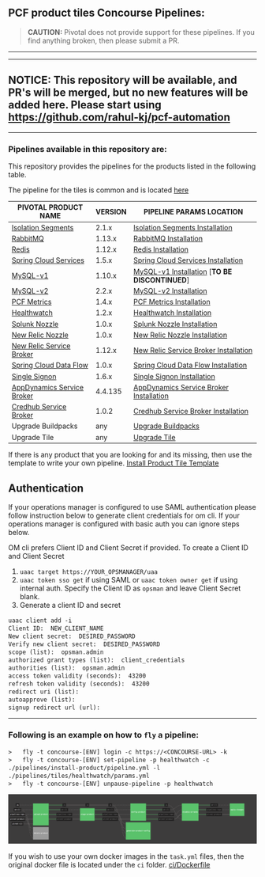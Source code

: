PCF product tiles Concourse Pipelines:
---
> **CAUTION:** Pivotal does not provide support for these pipelines.
> If you find anything broken, then please submit a PR.
---

---
## NOTICE: This repository will be available, and PR's will be merged, but no new features will be added here. Please start using https://github.com/rahul-kj/pcf-automation
---

### Pipelines available in this repository are:

This repository provides the pipelines for the products listed in the following table.

The pipeline for the tiles is common and is located [here](./pipelines/install-product)

| PIVOTAL PRODUCT NAME | VERSION | PIPELINE PARAMS LOCATION |
| --- | --- | --- |
| [Isolation Segments](https://network.pivotal.io/products/p-isolation-segment) | 2.1.x | [Isolation Segments Installation](./pipelines/tiles/isolation-segment)
| [RabbitMQ](https://network.pivotal.io/products/p-rabbitmq) | 1.13.x | [RabbitMQ Installation](./pipelines/tiles/rabbitmq)
| [Redis](https://network.pivotal.io/products/p-redis) | 1.12.x | [Redis Installation](./pipelines/tiles/redis)
|	[Spring Cloud Services](https://network.pivotal.io/products/p-spring-cloud-services) | 1.5.x | [Spring Cloud Services Installation](./pipelines/tiles/spring-cloud-services)
| [MySQL-v1](https://network.pivotal.io/products/p-mysql) | 1.10.x | [MySQL-v1 Installation](./pipelines/tiles/mysql) [**TO BE DISCONTINUED**]
|	[MySQL-v2](https://network.pivotal.io/products/pivotal-mysql) | 2.2.x | [MySQL-v2 Installation](./pipelines/tiles/mysql-v2)
|	[PCF Metrics](https://network.pivotal.io/products/apm) | 1.4.x | [PCF Metrics Installation](./pipelines/tiles/pcf-metrics)
| [Healthwatch](https://network.pivotal.io/products/p-healthwatch) | 1.2.x | [Healthwatch Installation](./pipelines/tiles/healthwatch)
| [Splunk Nozzle](https://network.pivotal.io/products/splunk-nozzle)| 1.0.x | [Splunk Nozzle Installation](./pipelines/tiles/splunk-nozzle)
| [New Relic Nozzle](https://network.pivotal.io/products/nr-firehose-nozzle) | 1.0.x | [New Relic Nozzle Installation](./pipelines/tiles/newrelic-nozzle)
| [New Relic Service Broker](https://network.pivotal.io/products/p-new-relic) | 1.12.x | [New Relic Service Broker Installation](./pipelines/tiles/newrelic-service-broker)
| [Spring Cloud Data Flow](https://network.pivotal.io/products/p-dataflow) | 1.0.x | [Spring Cloud Data Flow Installation](./pipelines/tiles/spring-cloud-dataflow)
|	[Single Signon](https://network.pivotal.io/products/pivotal_single_sign-on_service) | 1.6.x | [Single Signon Installation](./pipelines/tiles/single-signon)
|	[AppDynamics Service Broker](https://network.pivotal.io/products/p-appdynamics) | 4.4.135 | [AppDynamics Service Broker Installation](./pipelines/tiles/appdynamics)
|	[Credhub Service Broker](https://network.pivotal.io/products/credhub-service-broker) | 1.0.2 | [Credhub Service Broker Installation](./pipelines/tiles/credhub-service-broker)
|	Upgrade Buildpacks | any | [Upgrade Buildpacks](./pipelines/upgrade-buildpack)
|	Upgrade Tile | any | [Upgrade Tile](./pipelines/upgrade-tile)

If there is any product that you are looking for and its missing, then use the template to write your own pipeline. [Install Product Tile Template](./pipelines/install-product)

## Authentication
If your operations manager is configured to use SAML authentication please follow instruction below to generate client credentials for om cli.
If your operations manager is configured with basic auth you can ignore steps below.

OM cli prefers Client ID and Client Secret if provided. To create a Client ID and Client Secret

1. `uaac target https://YOUR_OPSMANAGER/uaa`
1. `uaac token sso get` if using SAML or `uaac token owner get` if using internal auth. Specify the Client ID as `opsman` and leave Client Secret blank.
1. Generate a client ID and secret

```
uaac client add -i
Client ID:  NEW_CLIENT_NAME
New client secret:  DESIRED_PASSWORD
Verify new client secret:  DESIRED_PASSWORD
scope (list):  opsman.admin
authorized grant types (list):  client_credentials
authorities (list):  opsman.admin
access token validity (seconds):  43200
refresh token validity (seconds):  43200
redirect uri (list):
autoapprove (list):
signup redirect url (url):
```
---
### Following is an example on how to `fly` a pipeline:

```
>	fly -t concourse-[ENV] login -c https://<CONCOURSE-URL> -k
>	fly -t concourse-[ENV] set-pipeline -p healthwatch -c ./pipelines/install-product/pipeline.yml -l ./pipelines/tiles/healthwatch/params.yml
>	fly -t concourse-[ENV] unpause-pipeline -p healthwatch
```

![](./images/pipeline.png)

If you wish to use your own docker images in the `task.yml` files, then the original docker file is located under the `ci` folder. [ci/Dockerfile](./ci/Dockerfile)
